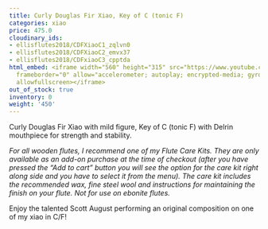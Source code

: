 ```yaml
---
title: Curly Douglas Fir Xiao, Key of C (tonic F)
categories: xiao
price: 475.0
cloudinary_ids:
- ellisflutes2018/CDFXiaoC1_zqlvn0
- ellisflutes2018/CDFXiaoC2_emvx37
- ellisflutes2018/CDFxiaoC3_cpptda
html_embed: <iframe width="560" height="315" src="https://www.youtube.com/embed/CG77P4TVNeA"
  frameborder="0" allow="accelerometer; autoplay; encrypted-media; gyroscope; picture-in-picture"
  allowfullscreen></iframe>
out_of_stock: true
inventory: 0
weight: '450'
---
```


Curly Douglas Fir Xiao with mild figure, Key of C (tonic F) with Delrin mouthpiece for strength and stability.

*For all wooden flutes, I recommend one of my Flute Care Kits.  They are only available as an add-on purchase at the time of checkout (after you have pressed the “Add to cart” button you will see the option for the care kit right along side and you have to select it from the menu). The care kit includes the recommended wax, fine steel wool and instructions for maintaining the finish on your flute.  Not for use on ebonite flutes.*

Enjoy the talented Scott August performing an original composition on one of my xiao in C/F!